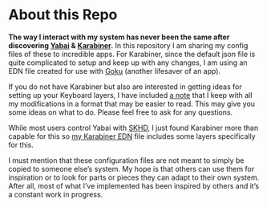# About this Repo
**The way I interact with my system has never been the same after discovering [Yabai](https://github.com/koekeishiya/yabai) & [Karabiner](https://karabiner-elements.pqrs.org/).** In this repository I am sharing my config files of these to incredible apps. For Karabiner, since the default json file is quite complicated to setup and keep up with any changes, I am using an EDN file created for use with [Goku](https://github.com/yqrashawn/GokuRakuJoudo) (another lifesaver of an app). 

If you do not have Karabiner but also are interested in getting ideas for setting up your Keyboard layers, I have included [a note](Karabiner/KARABINER%20-%20Config.md) that I keep with all my modifications in a format that may be easier to read. This may give you some ideas on what to do. Please feel free to ask for any questions.

While most users control Yabai with [SKHD](https://github.com/koekeishiya/skhd), I just found Karabiner more than capable for this so [my Karabiner EDN](Karabiner/karabiner.edn) file includes some layers specifically for this.

I must mention that these configuration files are not meant to simply be copied to someone else’s system. My hope is that others can use them for inspiration or to look for parts or pieces they can adapt to their own system. After all,  most of what I’ve implemented has been inspired by others and it’s a constant work in progress.